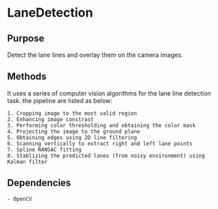 # LaneDetection

## Purpose
Detect the lane lines and overlay them on the camera images.

## Methods
It uses a series of computer vision algorithms for the lane line detection task. 
the pipeline are listed as below:

	1. Cropping image to the most valid region
	2. Enhancing image constrast
	3. Performing color thresholding and obtaining the color mask
	4. Projecting the image to the ground plane
	5. Obtaining edges using 2D line filtering
	6. Scanning vertically to extract right and left lane points
	7. Spline RANSAC fitting
	8. Stablizing the predicted lanes (from noisy environment) using Kalman filter
	
## Dependencies
	- OpenCV
	
	